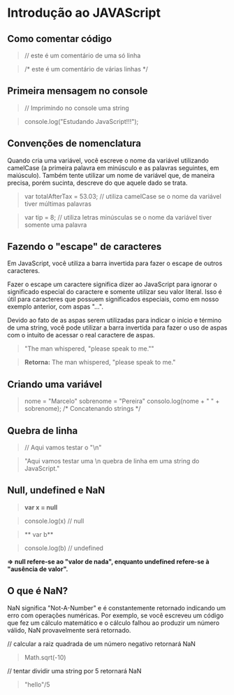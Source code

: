 # Introdução ao JAVAScript

## Como comentar código
> // este é um comentário de uma só linha

> /*
este é
um comentário
de várias linhas
*/


## Primeira mensagem no console
> // Imprimindo no console uma string

> console.log("Estudando JavaScript!!!");


## Convenções de nomenclatura
Quando cria uma variável, você escreve o nome da variável utilizando camelCase (a primeira palavra em minúsculo e as palavras seguintes, em maiúsculo). Também tente utilizar um nome de variável que, de maneira precisa, porém sucinta, descreve do que aquele dado se trata.

> var totalAfterTax = 53.03; // utiliza camelCase se o nome da variável tiver múltimas palavras

> var tip = 8; // utiliza letras minúsculas se o nome da variável tiver somente uma palavra


## Fazendo o "escape" de caracteres
Em JavaScript, você utiliza a barra invertida para fazer o escape de outros caracteres.

Fazer o escape um caractere significa dizer ao JavaScript para ignorar o significado especial do caractere e somente utilizar seu valor literal. Isso é útil para caracteres que possuem significados especiais, como em nosso exemplo anterior, com aspas "…".

Devido ao fato de as aspas serem utilizadas para indicar o início e término de uma string, você pode utilizar a barra invertida para fazer o uso de aspas com o intuito de acessar o real caractere de aspas.

> "The man whispered, \"please speak to me.\""

> **Retorna:** The man whispered, "please speak to me."


## Criando uma variável
> nome = "Marcelo"
> sobrenome = "Pereira"
> consolo.log(nome + " " + sobrenome); /* Concatenando strings */


## Quebra de linha 
> // Aqui vamos testar o "\n"

> "Aqui vamos testar uma \n quebra de linha em uma string do JavaScript."


## Null, undefined e NaN
> **var x = null**

> console.log(x) // null

>** var b**

> console.log(b) // undefined

**=> null refere-se ao "valor de nada", enquanto undefined refere-se à "ausência de valor".**


## O que é NaN?
NaN significa "Not-A-Number" e é constantemente retornado indicando um erro com operações numéricas. Por exemplo, se você escreveu um código que fez um cálculo matemático e o cálculo falhou ao produzir um número válido, NaN provavelmente será retornado.

// calcular a raiz quadrada de um número negativo retornará NaN
> Math.sqrt(-10)

// tentar dividir uma string por 5 retornará NaN
> "hello"/5
